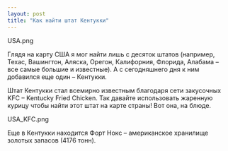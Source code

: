 ```yaml
---
layout: post
title: "Как найти штат Кентукки"
---
```

USA.png

Глядя на карту США я мог найти лишь с десяток штатов (например, Техас, Вашингтон, Аляска, Орегон, Калифорния, Флорида, Алабама – все самые большие и известные). А с сегодняшнего дня к ним добавился еще один – Кентукки.

Штат Кентукки стал всемирно известным благодаря сети закусочных KFC – Kentucky Fried Chicken. Так давайте использовать жаренную курицу чтобы найти этот штат на карте страны! Вот она, на блюде.

USA_KFC.png

Еще в Кентукки находится Форт Нокс – американское хранилище золотых запасов (4176 тонн). 
